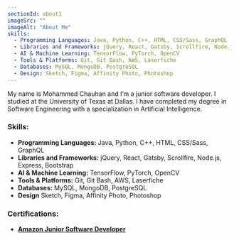 ```yaml
---
sectionId: about1
imageSrc: ""
imageAlt: "About Me"
skills:
  - Programming Languages: Java, Python, C++, HTML, CSS/Sass, GraphQL
  - Libraries and Frameworks: jQuery, React, Gatsby, Scrollfire, Node.js, Express, Bootstrap
  - AI & Machine Learning: TensorFlow, PyTorch, OpenCV
  - Tools & Platforms: Git, Git Bash, AWS, Laserfiche
  - Databases: MySQL, MongoDB, PostgreSQL
  - Design: Sketch, Figma, Affinity Photo, Photoshop
---
```


My name is Mohammed Chauhan and I’m a junior software developer. I studied at the University of Texas at Dallas. I have completed my degree in Software Engineering with a specialization in Artificial Intelligence.

### Skills:
- **Programming Languages:** Java, Python, C++, HTML, CSS/Sass, GraphQL
- **Libraries and Frameworks:** jQuery, React, Gatsby, Scrollfire, Node.js, Express, Bootstrap
- **AI & Machine Learning:** TensorFlow, PyTorch, OpenCV
- **Tools & Platforms:** Git, Git Bash, AWS, Laserfiche
- **Databases:** MySQL, MongoDB, PostgreSQL
- **Design** Sketch, Figma, Affinity Photo, Photoshop

### Certifications:
- [**Amazon Junior Software Developer**](http://localhost:8000/Coursera%20WKXO971V9Y2O.pdf)
